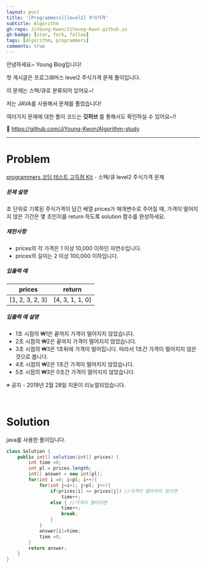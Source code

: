 ```yaml
---
layout: post
title: '[Programmers][level2] 주식가격'
subtitle: Algorithm
gh-repo: JiYoung-Kwon/JiYoung-Kwon.github.io
gh-badge: [star, fork, follow]
tags: [Algorithm, programmers]
comments: true
---
```


안녕하세요~ Young Blog입니다!

첫 게시글은 프로그래머스 level2 주식가격 문제 풀이입니다.

이 문제는 스택/큐로 분류되어 있어요~!

저는 JAVA를 사용해서 문제를 풀었습니다!

여러가지 문제에 대한 풀이 코드는 **깃허브** 를 통해서도 확인하실 수 있어요~!!

📌 https://github.com/JiYoung-Kwon/Algorithm-study

***


# Problem

[programmers 코딩 테스트 고득점 Kit](https://programmers.co.kr/learn/challenges) - 스택/큐 level2 주식가격 문제

##### 문제 설명

초 단위로 기록된 주식가격이 담긴 배열 prices가 매개변수로 주어질 때, 가격이 떨어지지 않은 기간은 몇 초인지를 return 하도록 solution 함수를 완성하세요.

##### 제한사항

- prices의 각 가격은 1 이상 10,000 이하인 자연수입니다.
- prices의 길이는 2 이상 100,000 이하입니다.

##### 입출력 예

| prices          | return          |
| --------------- | --------------- |
| [1, 2, 3, 2, 3] | [4, 3, 1, 1, 0] |   


##### 입출력 예 설명

- 1초 시점의 ₩1은 끝까지 가격이 떨어지지 않았습니다.
- 2초 시점의 ₩2은 끝까지 가격이 떨어지지 않았습니다.
- 3초 시점의 ₩3은 1초뒤에 가격이 떨어집니다. 따라서 1초간 가격이 떨어지지 않은 것으로 봅니다.
- 4초 시점의 ₩2은 1초간 가격이 떨어지지 않았습니다.
- 5초 시점의 ₩3은 0초간 가격이 떨어지지 않았습니다.

※ 공지 - 2019년 2월 28일 지문이 리뉴얼되었습니다.

<br/>

# Solution

java를 사용한 풀이입니다.

```java
class Solution {
    public int[] solution(int[] prices) {
        int time =0;
        int pl = prices.length;
        int[] answer = new int[pl];
        for(int i =0; i<pl; i++){
            for(int j=i+1; j<pl; j++){
                if(prices[i] <= prices[j]) //가격이 떨어지지 않으면
                    time++;
                else { //가격이 떨어지면
                    time++;
                    break;
                }
            } 
            answer[i]=time; 
            time =0;
        }
        return answer;
    }
}
```
